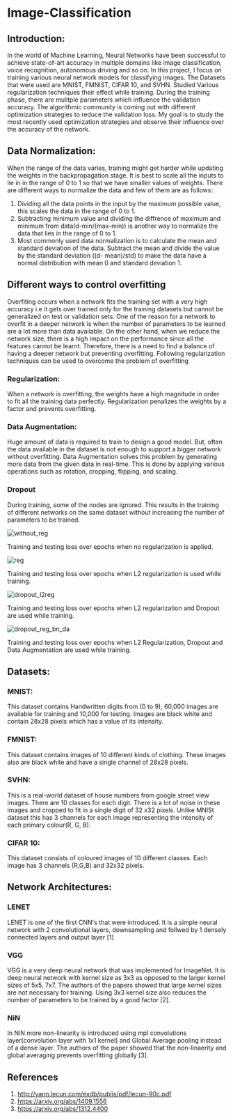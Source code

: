 # Image-Classification


## Introduction: 
In the world of Machine Learning, Neural Networks have been successful to achieve state-of-art accuracy in multiple domains like image classification, voice recognition, autonomous driving and so on. In this project, I focus on training various neural network models for classifying images. The Datasets that were used are MNIST, FMNIST, CIFAR 10, and SVHN. Studied Various regularization techniques their effect while training. During the training phase, there are mulitple parameters which influence the validation accuracy. The algorithmic community is coming out with different optimization strategies to reduce the validation loss. My goal is to study the most recently used optimization strategies and observe their influence over the accuracy of the network.

## Data Normalization:
When the range of the data varies, training might get harder while updating the weights in the backpropagation stage. It is best to scale all the inputs to lie in in the range of 0 to 1 so that we have smaller values of weights. There are different ways to normalize the data and few of them are as follows:
1. Dividing all the data points in the input by the maximum possible value, this scales the data in the range of 0 to 1.
2. Subtracting minimum value and dividing the diffrence of maximum and minimum from data(d-min/(max-min)) is another way to normalize the data that lies in the range of 0 to 1.
3. Most commonly used data normalization is to calculate the mean and standard deviation of the data. Subtract the mean and divide the value by the standard deviation ((d- mean)/std) to make the data have a normal distribution with mean 0 and standard deviation 1.

## Different ways to control overfitting
Overfiting occurs when a network fits the training set with a very high accuracy i.e it gets over trained only for the training datasets but cannot be generalized on test or validation sets. One of the reason for a network to overfit in a deeper network is when the number of parameters to be learned are a lot more than data available. On the other hand, when we reduce the network size, there is a high impact on the performance since all the features cannot be learnt. Therefore, there is a need to find a balance of having a deeper network but preventing overfitting. Following regularization techniques can be used to overcome the problem of overfitting

### Regularization:
When a network is overfitting, the weights have a high magnitude in order to fit all the training data perfectly. Regularization penalizes the weights by a factor and prevents overfitting.
### Data Augmentation:
Huge amount of data is required to train to design a good model. But, often the data available in the dataset is not enough to support a bigger network without overfitting. Data Augmentation solves this problem by generating more data from the given data in real-time. This is done by applying various operations such as rotation, cropping,  flipping, and scaling.
### Dropout
During training, some of the nodes are ignored. This results in the training of different networks on the same dataset without increasing the number of parameters to be trained.
 
  
![without_reg](https://user-images.githubusercontent.com/77033276/104082311-08fe1b00-51ea-11eb-9909-8a252ea1e9ef.PNG)
	
Training and testing loss over epochs when no regularization is applied.

![reg](https://user-images.githubusercontent.com/77033276/104082250-82493e00-51e9-11eb-889f-81d6ed95d4d1.PNG)

Training and testing loss over epochs when L2 regularization is used while training.

![dropout_l2reg](https://user-images.githubusercontent.com/77033276/104082255-8aa17900-51e9-11eb-99e4-f3fcef8f5256.PNG)

Training and testing loss over epochs when L2 regularization and Dropout are used while training.

![dropout_reg_bn_da](https://user-images.githubusercontent.com/77033276/104082262-8ffec380-51e9-11eb-9784-e3baffb2a457.PNG)

Training and testing loss over epochs when L2 Regularization, Dropout and Data Augmentation are used while training.



## Datasets:
### MNIST:
This dataset contains Handwritten digits from (0 to 9), 60,000 images are available for training and 10,000 for testing. Images are black white and contain 28x28 pixels which has a value of its intensity.
### FMNIST:
This dataset contains images of 10 different kinds of clothing. These images also are black white and have a single channel of 28x28 pixels.
### SVHN:
This is a real-world dataset of house numbers from google street view images. There are 10 classes for each digit. There is a lot of noise in these images and cropped to fit in a single digit of 32 x32 pixels. Unlike MNISt dataset this has 3 channels for each image representing the intensity of each primary colour(R, G, B).
### CIFAR 10:
This dataset consists of coloured images of 10 different classes. Each image has 3 channels (R,G,B) and 32x32 pixels.

## Network Architectures:
### LENET
LENET is one of the first CNN's that were introduced. It is a simple neural network with 2 convolutional layers, downsampling and follwed by 1 densely connected layers and output layer [1]

### VGG
VGG is a very deep neural network that was implemented for ImageNet. It is deep neural network with kernel size as 3x3 as opposed to the larger kernel sizes of 5x5, 7x7. The authors of the papers showed that large kernel sizes are not necessary for training. Using 3x3 kernel size also reduces the number of parameters to be trained by a good factor [2]. 
### NiN
In NiN more non-linearity is introduced using mpl convolutions layer(convolution layer with 1x1 kernel) and Global Average pooling instead of a dense layer. The authors of the paper showed that the non-linaerity and global averaging prevents overfitting globally [3].

 
## References
1. http://yann.lecun.com/exdb/publis/pdf/lecun-90c.pdf
2. https://arxiv.org/abs/1409.1556
3. https://arxiv.org/abs/1312.4400



